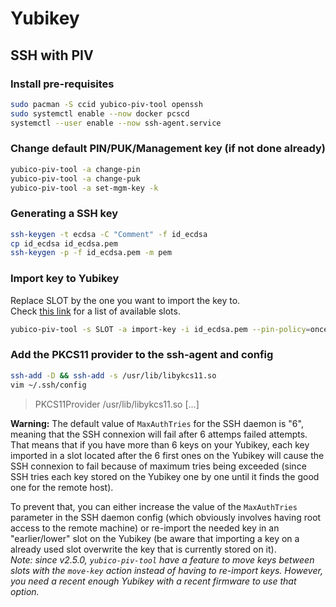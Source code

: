 # Yubikey



## SSH with PIV

### Install pre-requisites

```bash
sudo pacman -S ccid yubico-piv-tool openssh
sudo systemctl enable --now docker pcscd
systemctl --user enable --now ssh-agent.service
```

### Change default PIN/PUK/Management key (if not done already)

```bash
yubico-piv-tool -a change-pin
yubico-piv-tool -a change-puk
yubico-piv-tool -a set-mgm-key -k
```

### Generating a SSH key

```bash
ssh-keygen -t ecdsa -C "Comment" -f id_ecdsa
cp id_ecdsa id_ecdsa.pem
ssh-keygen -p -f id_ecdsa.pem -m pem
```

### Import key to Yubikey

Replace SLOT by the one you want to import the key to.  
Check [this link](https://docs.yubico.com/yesdk/users-manual/application-piv/slots.html) for a list of available slots.

```bash
yubico-piv-tool -s SLOT -a import-key -i id_ecdsa.pem --pin-policy=once --touch-policy=cached -k
```

### Add the PKCS11 provider to the ssh-agent and config

```bash
ssh-add -D && ssh-add -s /usr/lib/libykcs11.so
vim ~/.ssh/config
```

> PKCS11Provider /usr/lib/libykcs11.so
> [...]  

**Warning:** The default value of `MaxAuthTries` for the SSH daemon is "6", meaning that the SSH connexion will fail after 6 attemps failed attempts.  
That means that if you have more than 6 keys on your Yubikey, each key imported in a slot located after the 6 first ones on the Yubikey will cause the SSH connexion to fail because of maximum tries being exceeded (since SSH tries each key stored on the Yubikey one by one until it finds the good one for the remote host).

To prevent that, you can either increase the value of the `MaxAuthTries` parameter in the SSH daemon config (which obviously involves having root access to the remote machine) or re-import the needed key in an "earlier/lower" slot on the Yubikey (be aware that importing a key on a already used slot overwrite the key that is currently stored on it).  
*Note: since v2.5.0, `yubico-piv-tool` have a feature to move keys between slots with the `move-key` action instead of having to re-import keys. However, you need a recent enough Yubikey with a recent firmware to use that option.*

